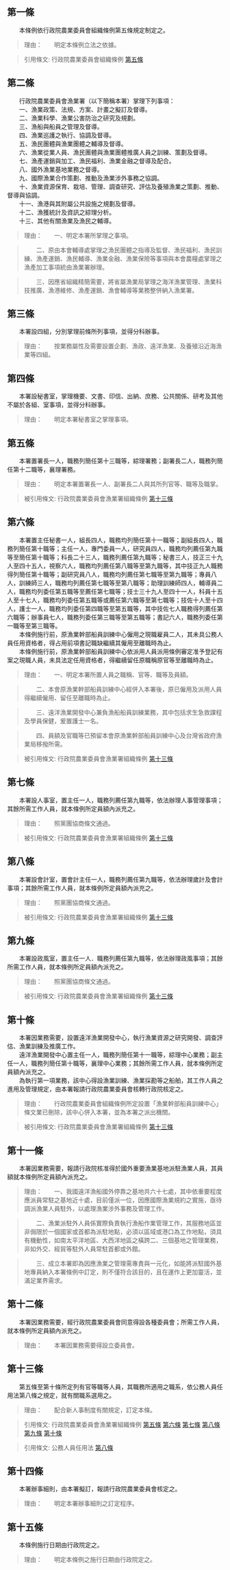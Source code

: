 第一條 
-------
　　本條例依行政院農業委員會組織條例第五條規定制定之。  
> 理由：　　明定本條例立法之依據。

> 引用條文: 行政院農業委員會組織條例 [第五條](../../人事其他/組織編制/行政院農業委員會組織條例.md#第五條-)



第二條 
-------
　　行政院農業委員會漁業署（以下簡稱本署）掌理下列事項：  
　　一、漁業政策、法規、方案、計畫之擬訂及督導。  
　　二、漁業科學、漁業公害防治之研究及規劃。  
　　三、漁船與船員之管理及督導。  
　　四、漁業巡護之執行、協調及督導。  
　　五、漁民團體與漁業團體之輔導及督導。  
　　六、漁業從業人員、漁民團體與漁業團體推廣人員之訓練、策劃及督導。  
　　七、漁產運銷與加工、漁民福利、漁業金融之督導及配合。  
　　八、國外漁業基地業務之督導。  
　　九、國際漁業合作策劃、推動及漁業涉外事務之協調。  
　　十、漁業資源保育、栽培、管理、調查研究、評估及養殖漁業之策劃、推動、督導與協調。  
　　十一、漁港與其附屬公共設施之規劃及督導。  
　　十二、漁獲統計及資訊之綜理分析。  
　　十三、其他有關漁業及漁民之輔導。  
> 理由：　　一、明定本署所掌理之事項。

> 　　二、原由本會輔導處掌理之漁民團體之指導及監督、漁民福利、漁民訓練、漁產運銷、漁民輔導、漁業金融、漁業保險等事項與本會農糧處掌理之漁產加工事項統由漁業署辦理。

> 　　三、因應省組織精簡需要，將省屬漁業局掌理之海洋漁業管理、漁業科技推廣、漁港維修、漁產運銷、漁會輔導等業務整併納入漁業署。



第三條 
-------
　　本署設四組，分別掌理前條所列事項，並得分科辦事。  
> 理由：　　按業務屬性及需要設置企劃、漁政、遠洋漁業、及養殖沿近海漁業等四組。



第四條 
-------
　　本署設秘書室，掌理機要、文書、印信、出納、庶務、公共關係、研考及其他不屬於各組、室事項，並得分科辦事。  
> 理由：　　明定本署秘書室之掌理事項。



第五條 
-------
　　本署置署長一人，職務列簡任第十三職等，綜理署務；副署長二人，職務列簡任第十二職等，襄理署務。  
> 理由：　　明定本署置署長一人、副署長二人與其所列官等、職等及職掌。

> 被引用條文: 行政院農業委員會漁業署組織條例 [第十三條](../../人事其他/組織編制/行政院農業委員會漁業署組織條例.md#第十三條-)



第六條 
-------
　　本署置主任秘書一人，組長四人，職務均列簡任第十一職等；副組長四人，職務列簡任第十職等；主任一人，專門委員一人，研究員四人，職務均列薦任第九職等至簡任第十職等；科長二十三人，職務列薦任第九職等；秘書三人，技正三十九人至四十五人，視察六人，職務均列薦任第八職等至第九職等，其中技正九人職務得列簡任第十職等；副研究員八人，職務均列薦任第七職等至第九職等；專員八人，訓練師三人，職務均列薦任第七職等至第八職等；助理訓練師四人，輔導員二人，職務均列委任第五職等至薦任第七職等；技士三十九人至四十一人，科員十五人至十七人，職務均列委任第五職等或薦任第六職等至第七職等；技佐十人至十四人，護士一人，職務均列委任第四職等至第五職等，其中技佐七人職務得列薦任第六職等；辦事員七人，職務列委任第三職等至第五職等；書記六人，職務列委任第一職等至第三職等。  
　　本條例施行前，原漁業幹部船員訓練中心僱用之現職雇員二人，其未具公務人員任用資格者，得占用前項書記職缺繼續其僱用至離職時為止。  
　　本條例施行前，原漁業幹部船員訓練中心依派用人員派用條例審定准予登記有案之現職人員，未具法定任用資格者，得繼續留任原職稱原官等至離職時為止。  
> 理由：　　一、明定本署所置人員之職稱、官等、職等及員額。

> 　　二、本會原漁業幹部船員訓練中心經併入本署後，原已僱用及派用人員得繼續僱用、留任至離職時為止。

> 　　三、遠洋漁業開發中心兼負漁船船員訓練業務，其中包括求生急救課程及學員保健，爰置護士一名。

> 　　四、員額及官職等已預留本會原漁業幹部船員訓練中心及台灣省政府漁業局移撥所需。

> 被引用條文: 行政院農業委員會漁業署組織條例 [第十三條](../../人事其他/組織編制/行政院農業委員會漁業署組織條例.md#第十三條-)



第七條 
-------
　　本署設人事室，置主任一人，職務列薦任第九職等，依法辦理人事管理事項；其餘所需工作人員，就本條例所定員額內派充之。  
> 理由：　　照黨團協商條文通過。

> 被引用條文: 行政院農業委員會漁業署組織條例 [第十三條](../../人事其他/組織編制/行政院農業委員會漁業署組織條例.md#第十三條-)



第八條 
-------
　　本署設會計室，置會計主任一人，職務列薦任第九職等，依法辦理歲計及會計事項；其餘所需工作人員，就本條例所定員額內派充之。  
> 理由：　　照黨團協商條文通過。

> 被引用條文: 行政院農業委員會漁業署組織條例 [第十三條](../../人事其他/組織編制/行政院農業委員會漁業署組織條例.md#第十三條-)



第九條 
-------
　　本署設政風室，置主任一人．職務列薦任第九職等，依法辦理政風事項；其餘所需工作人員，就本條例所定員額內派充之。  
> 理由：　　照黨團協商條文通過。

> 被引用條文: 行政院農業委員會漁業署組織條例 [第十三條](../../人事其他/組織編制/行政院農業委員會漁業署組織條例.md#第十三條-)



第十條 
-------
　　本署因業務需要，設置遠洋漁業開發中心，執行漁業資源之研究開發、調查評估、漁業訓練及推廣工作。  
　　遠洋漁業開發中心置主任一人，職務列簡任第十一職等，綜理中心業務；副主任一人，職務列簡任第十職等，襄理中心業務；其餘所需工作人員，就本條例所定員額內派充之。  
　　為執行第一項業務，該中心得設漁業訓練、漁業採勘等之船舶，其工作人員之進用及管理規定，由本署報請行政院農業委員會核轉行政院核定之。  
> 理由：　　行政院農業委員會組織條例所定設置「漁業幹部船員訓練中心」條文業已刪除，該中心併入本署，並為本署之派出機關。

> 被引用條文: 行政院農業委員會漁業署組織條例 [第十三條](../../人事其他/組織編制/行政院農業委員會漁業署組織條例.md#第十三條-)



第十一條 
---------
　　本署因業務需要，報請行政院核准得於國外重要漁業基地派駐漁業人員，其員額就本條例所定員額內派充之。  
> 理由：　　一、我國遠洋漁船國外停靠之基地共六十七處，其中依重要程度應派員常駐之基地近十處，目前僅派一位，因應國際漁業規約之實施，亟待調派漁業人員駐外，以處理漁業涉外事務及管理工作。

> 　　二、漁業派駐外人員係實際負責執行漁船作業管理工作，其服務地區並非侷限於一個國家或首都為派駐地點，必須以區域或港口為工作地點，須具有機動性，如南太平洋地區、大西洋地區之橫跨二、三個基地之管理業務，非如外交、經貿等駐外人員常駐首都或外館。

> 　　三、成立本署即為因應漁業之管理需專責與一元化，如能將派駐國外基地專員納入本署條例中訂定，則不僅符合該目的，且在運作上更加靈活，並滿足業界需求。



第十二條 
---------
　　本署因業務需要，經行政院農業委員會同意得設各種委員會；所需工作人員，就本條例所定員額內派充之。  
> 理由：　　本署因業務需要得設立委員會。



第十三條 
---------
　　第五條至第十條所定列有官等職等人員，其職務所適用之職系，依公務人員任用法第八條之規定，就有關職系選用之。  
> 理由：　　配合新人事制度有關規定，訂定本條。

> 引用條文: 行政院農業委員會漁業署組織條例 [第五條](../../人事其他/組織編制/行政院農業委員會漁業署組織條例.md#第五條-) [第六條](../../人事其他/組織編制/行政院農業委員會漁業署組織條例.md#第六條-) [第七條](../../人事其他/組織編制/行政院農業委員會漁業署組織條例.md#第七條-) [第八條](../../人事其他/組織編制/行政院農業委員會漁業署組織條例.md#第八條-) [第九條](../../人事其他/組織編制/行政院農業委員會漁業署組織條例.md#第九條-) [第十條](../../人事其他/組織編制/行政院農業委員會漁業署組織條例.md#第十條-)

> 引用條文: 公務人員任用法 [第八條](../../考試/任免升遷/公務人員任用法.md#第八條-職系說明書)



第十四條 
---------
　　本署辦事細則，由本署擬訂，報請行政院農業委員會核定之。  
> 理由：　　明定本署辦事細則之訂定程序。



第十五條 
---------
　　本條例施行日期由行政院定之。  
> 理由：　　明定本條例之施行日期由行政院定之。